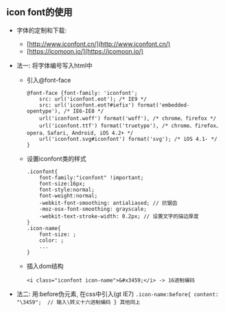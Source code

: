 ## icon font的使用


* 字体的定制和下载:
    * [http://www.iconfont.cn/](http://www.iconfont.cn/)
    * [https://icomoon.io/](https://icomoon.io/)

* 法一: 将字体编号写入html中

    * 引入@font-face
    
        ```
        @font-face {font-family: 'iconfont';
            src: url('iconfont.eot'); /* IE9 */
            src: url('iconfont.eot?#iefix') format('embedded-opentype'), /* IE6-IE8 */
            url('iconfont.woff') format('woff'), /* chrome、firefox */
            url('iconfont.ttf') format('truetype'), /* chrome、firefox、opera、Safari, Android, iOS 4.2+ */
            url('iconfont.svg#iconfont') format('svg'); /* iOS 4.1- */
        }
        ```
    * 设置iconfont类的样式
    
        ```
        .iconfont{
            font-family:"iconfont" !important;
            font-size:16px;
            font-style:normal;
            font-weight:normal;
            -webkit-font-smoothing: antialiased; // 抗锯齿
            -moz-osx-font-smoothing: grayscale;
            -webkit-text-stroke-width: 0.2px; // 设置文字的描边厚度
        }
        .icon-name{
            font-size: ;
            color: ;
            ...
        }
        ```
    * 插入dom结构
    
        ```
        <i class="iconfont icon-name">&#x3459;</i> -> 16进制编码
        ```
* 法二: 用:before伪元素, 在css中引入(gt IE7)
        ```
        .icon-name:before{
            content: "\3459";  // 输入\转义十六进制编码
        }
        其他同上
        ```
